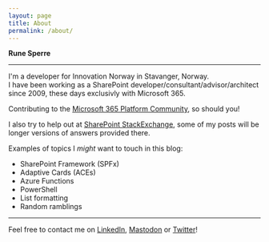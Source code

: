 ```yaml
---
layout: page
title: About
permalink: /about/
---
```


**Rune Sperre**  

---
I'm a developer for Innovation Norway in Stavanger, Norway.  
I have been working as a SharePoint developer/consultant/advisor/architect since 2009, these days exclusivly with Microsoft 365. 

Contributing to the [Microsoft 365 Platform Community](http://aka.ms/sppnp), so should you!
  
I also try to help out at [SharePoint StackExchange](https://sharepoint.stackexchange.com/), some of my posts will be longer versions of answers provided there.


Examples of topics I *might* want to touch in this blog:
  * SharePoint Framework (SPFx)
  * Adaptive Cards (ACEs)
  * Azure Functions
  * PowerShell
  * List formatting
  * Random ramblings


---

Feel free to contact me on [LinkedIn](https://www.linkedin.com/in/runesperre/), [Mastodon](https://hachyderm.io/@sperre) or [Twitter](https://twitter.com/Sperre)! 

